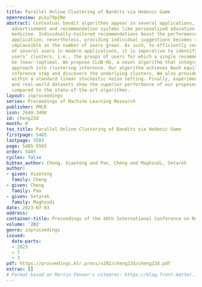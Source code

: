 ```yaml
---
title: Parallel Online Clustering of Bandits via Hedonic Game
openreview: pLky79p1Ne
abstract: Contextual bandit algorithms appear in several applications, such as online
  advertisement and recommendation systems like personalized education or personalized
  medicine. Individually-tailored recommendations boost the performance of the underlying
  application; nevertheless, providing individual suggestions becomes costly and even
  implausible as the number of users grows. As such, to efficiently serve the demands
  of several users in modern applications, it is imperative to identify the underlying
  users’ clusters, i.e., the groups of users for which a single recommendation might
  be (near-)optimal. We propose CLUB-HG, a novel algorithm that integrates a game-theoretic
  approach into clustering inference. Our algorithm achieves Nash equilibrium at each
  inference step and discovers the underlying clusters. We also provide regret analysis
  within a standard linear stochastic noise setting. Finally, experiments on synthetic
  and real-world datasets show the superior performance of our proposed algorithm
  compared to the state-of-the-art algorithms.
layout: inproceedings
series: Proceedings of Machine Learning Research
publisher: PMLR
issn: 2640-3498
id: cheng23d
month: 0
tex_title: Parallel Online Clustering of Bandits via Hedonic Game
firstpage: 5485
lastpage: 5503
page: 5485-5503
order: 5485
cycles: false
bibtex_author: Cheng, Xiaotong and Pan, Cheng and Maghsudi, Setareh
author:
- given: Xiaotong
  family: Cheng
- given: Cheng
  family: Pan
- given: Setareh
  family: Maghsudi
date: 2023-07-03
address: 
container-title: Proceedings of the 40th International Conference on Machine Learning
volume: '202'
genre: inproceedings
issued:
  date-parts:
  - 2023
  - 7
  - 3
pdf: https://proceedings.mlr.press/v202/cheng23d/cheng23d.pdf
extras: []
# Format based on Martin Fenner's citeproc: https://blog.front-matter.io/posts/citeproc-yaml-for-bibliographies/
---
```

